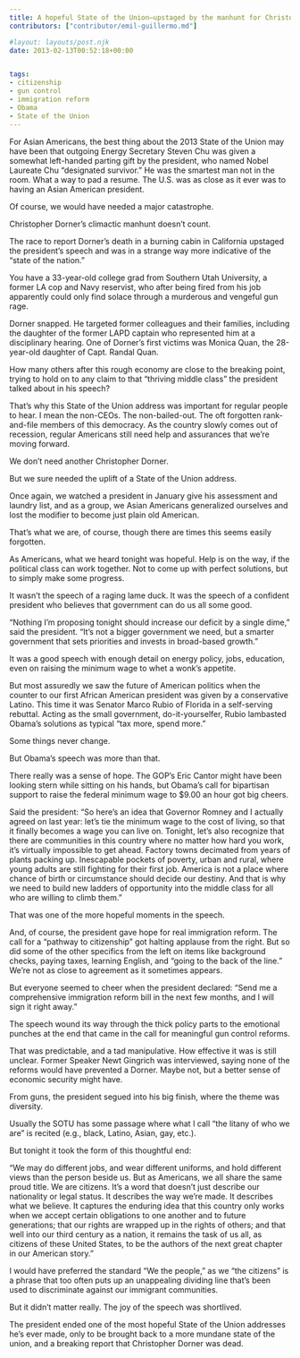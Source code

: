 ```yaml
---
title: A hopeful State of the Union–upstaged by the manhunt for Christopher Dorner
contributors: ["contributor/emil-guillermo.md"]

#layout: layouts/post.njk
date: 2013-02-13T00:52:18+00:00


tags:
- citizenship
- gun control
- immigration reform
- Obama
- State of the Union
---
```


For Asian Americans, the best thing about the 2013 State of the Union may have
been that outgoing Energy Secretary Steven Chu was given a somewhat left-handed
parting gift by the president, who named Nobel Laureate Chu “designated
survivor.” He was the smartest man not in the room. What a way to pad a resume.
The U.S. was as close as it ever was to having an Asian American president.

Of course, we would have needed a major catastrophe.

Christopher Dorner’s climactic manhunt doesn’t count.

The race to report Dorner’s death in a burning cabin in California upstaged the
president’s speech and was in a strange way more indicative of the “state of the
nation.”

You have a 33-year-old college grad from Southern Utah University, a former LA
cop and Navy reservist, who after being fired from his job apparently could only
find solace through a murderous and vengeful gun rage.

Dorner snapped. He targeted former colleagues and their families, including the
daughter of the former LAPD captain who represented him at a disciplinary
hearing. One of Dorner’s first victims was Monica Quan, the 28-year-old daughter
of Capt. Randal Quan.

How many others after this rough economy are close to the breaking point, trying
to hold on to any claim to that “thriving middle class” the president talked
about in his speech?

That’s why this State of the Union address was important for regular people to
hear. I mean the non-CEOs. The non-bailed-out. The oft forgotten rank-and-file
members of this democracy.  As the country slowly comes out of recession,
regular Americans still need help and assurances that we’re moving forward.

We don’t need another Christopher Dorner.

But we sure needed the uplift of a State of the Union address.

Once again, we watched a president in January give his assessment and laundry
list, and as a group, we Asian Americans generalized ourselves and lost the
modifier to become just plain old American.

That’s what we are, of course, though there are times this seems easily
forgotten.

As Americans, what we heard tonight was hopeful. Help is on the way, if the
political class can work together. Not to come up with perfect solutions, but to
simply make some progress.

It wasn’t the speech of a raging lame duck. It was the speech of a confident
president who believes that government can do us all some good.

“Nothing I’m proposing tonight should increase our deficit by a single dime,”
said the president. “It’s not a bigger government we need, but a smarter
government that sets priorities and invests in broad-based growth.”

It was a good speech with enough detail on energy policy, jobs, education, even
on raising the minimum wage to whet a wonk’s appetite.

But most assuredly we saw the future of American politics when the counter to
our first African American president was given by a conservative Latino. This
time it was Senator Marco Rubio of Florida in a self-serving rebuttal. Acting as
the small government, do-it-yourselfer, Rubio lambasted Obama’s solutions as
typical “tax more, spend more.”

Some things never change.

But Obama’s speech was more than that.

There really was a sense of hope. The GOP’s Eric Cantor might have been looking
stern while sitting on his hands, but Obama’s call for bipartisan support to
raise the federal minimum wage to $9.00 an hour got big cheers.

Said the president: “So here’s an idea that Governor Romney and I actually
agreed on last year: let’s tie the minimum wage to the cost of living, so that
it finally becomes a wage you can live on. Tonight, let’s also recognize that
there are communities in this country where no matter how hard you work, it’s
virtually impossible to get ahead. Factory towns decimated from years of plants
packing up. Inescapable pockets of poverty, urban and rural, where young adults
are still fighting for their first job. America is not a place where chance of
birth or circumstance should decide our destiny. And that is why we need to
build new ladders of opportunity into the middle class for all who are willing
to climb them.”

That was one of the more hopeful moments in the speech.

And, of course, the president gave hope for real immigration reform. The call
for a “pathway to citizenship” got halting applause from the right. But so did
some of the other specifics from the left on items like background checks,
paying taxes, learning English, and “going to the back of the line.” We’re not
as close to agreement as it sometimes appears.

But everyone seemed to cheer when the president declared: “Send me a
comprehensive immigration reform bill in the next few months, and I will sign it
right away.”

The speech wound its way through the thick policy parts to the emotional punches
at the end that came in the call for meaningful gun control reforms.

That was predictable, and a tad manipulative. How effective it was is still
unclear. Former Speaker Newt Gingrich was interviewed, saying none of the
reforms would have prevented a Dorner. Maybe not, but a better sense of economic
security might have.

From guns, the president segued into his big finish, where the theme was
diversity.

Usually the SOTU has some passage where what I call “the litany of who we are”
is recited (e.g., black, Latino, Asian, gay, etc.).

But tonight it took the form of this thoughtful end:

“We may do different jobs, and wear different uniforms, and hold different views
than the person beside us.  But as Americans, we all share the same proud title.
We are citizens.  It’s a word that doesn’t just describe our nationality or
legal status. It describes the way we’re made. It describes what we believe. It
captures the enduring idea that this country only works when we accept certain
obligations to one another and to future generations; that our rights are
wrapped up in the rights of others; and that well into our third century as a
nation, it remains the task of us all, as citizens of these United States, to be
the authors of the next great chapter in our American story.”

I would have preferred the standard “We the people,” as we “the citizens” is a
phrase that too often puts up an unappealing dividing line that’s been used to
discriminate against our immigrant communities.

But it didn’t matter really. The joy of the speech was shortlived.

The president ended one of the most hopeful State of the Union addresses he’s
ever made, only to be brought back to a more mundane state of the union, and a
breaking report that Christopher Dorner was dead.
